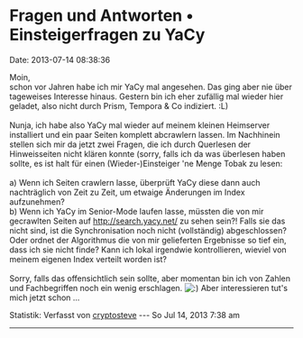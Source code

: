 Fragen und Antworten • Einsteigerfragen zu YaCy
===============================================

Date: 2013-07-14 08:38:36

Moin,\
schon vor Jahren habe ich mir YaCy mal angesehen. Das ging aber nie über
tageweises Interesse hinaus. Gestern bin ich eher zufällig mal wieder
hier geladet, also nicht durch Prism, Tempora & Co indiziert. :L)\
\
Nunja, ich habe also YaCy mal wieder auf meinem kleinen Heimserver
installiert und ein paar Seiten komplett abcrawlern lassen. Im
Nachhinein stellen sich mir da jetzt zwei Fragen, die ich durch
Querlesen der Hinweisseiten nicht klären konnte (sorry, falls ich da was
überlesen haben sollte, es ist halt für einen (Wieder-)Einsteiger \'ne
Menge Tobak zu lesen:\
\
a) Wenn ich Seiten crawlern lasse, überprüft YaCy diese dann auch
nachträglich von Zeit zu Zeit, um etwaige Änderungen im Index
aufzunehmen?\
b) Wenn ich YaCy im Senior-Mode laufen lasse, müssten die von mir
gecrawlten Seiten auf <http://search.yacy.net/> zu sehen sein?! Falls
sie das nicht sind, ist die Synchronisation noch nicht (vollständig)
abgeschlossen? Oder ordnet der Algorithmus die von mir gelieferten
Ergebnisse so tief ein, dass ich sie nicht finde? Kann ich lokal
irgendwie kontrollieren, wieviel von meinem eigenen Index verteilt
worden ist?\
\
Sorry, falls das offensichtlich sein sollte, aber momentan bin ich von
Zahlen und Fachbegriffen noch ein wenig erschlagen.
![:)](http://forum.yacy-websuche.de/images/smilies/icon_e_smile.gif "Smile")
Aber interessieren tut\'s mich jetzt schon \...

Statistik: Verfasst von
[cryptosteve](http://forum.yacy-websuche.de/memberlist.php?mode=viewprofile&u=8942)
--- So Jul 14, 2013 7:38 am

------------------------------------------------------------------------
